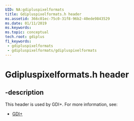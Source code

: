 ```yaml
---
UID: NA:gdipluspixelformats
title: Gdipluspixelformats.h header
ms.assetid: 366c01ec-75c0-31f8-96b2-40ede9843529
ms.date: 01/11/2019
ms.keywords: 
ms.topic: conceptual
tech.root: gdiplus
f1_keywords:
 - gdipluspixelformats
 - gdipluspixelformats/gdipluspixelformats
---
```


# Gdipluspixelformats.h header


## -description

This header is used by GDI+. For more information, see:

- [GDI+](../_gdiplus/index.md)

